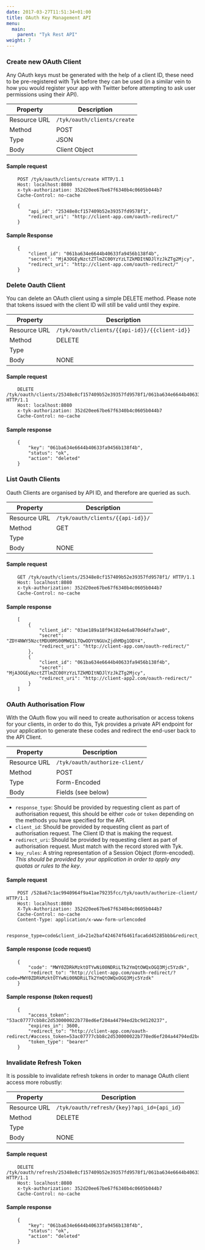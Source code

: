 ```yaml
---
date: 2017-03-27T11:51:34+01:00
title: OAuth Key Management API
menu:
  main:
    parent: "Tyk Rest API"
weight: 7 
---
```


### Create new OAuth Client

Any OAuth keys must be generated with the help of a client ID, these need to be pre-registered with Tyk before they can be used (in a similar vein to how you would register your app with Twitter before attempting to ask user permissions using their API).

| **Property** | **Description**             |
| ------------ | --------------------------- |
| Resource URL | `/tyk/oauth/clients/create` |
| Method       | POST                        |
| Type         | JSON                        |
| Body         | Client Object               |

#### Sample request

```
    POST /tyk/oauth/clients/create HTTP/1.1
    Host: localhost:8080
    x-tyk-authorization: 352d20ee67be67f6340b4c0605b044b7
    Cache-Control: no-cache
    
    {
        "api_id": "25348e8cf157409b52e39357fd9578f1",
        "redirect_uri": "http://client-app.com/oauth-redirect/"
    }
```

#### Sample Response

```
    {
        "client_id": "061ba634e6644b40633fa9456b138f4b",
        "secret": "MjA3OGEyNzctZTlmZC00YzYzLTZkMDItNDJlYzJkZTg2Mjcy",
        "redirect_uri": "http://client-app.com/oauth-redirect/"
    }
```

### Delete Oauth Client

You can delete an OAuth client using a simple DELETE method. Please note that tokens issued with the client ID will still be valid until they expire.

| **Property** | **Description**                               |
| ------------ | --------------------------------------------- |
| Resource URL | `/tyk/oauth/clients/{{api-id}}/{{client-id}}` |
| Method       | DELETE                                        |
| Type         |                                               |
| Body         | NONE                                          |

#### Sample request

```
    DELETE /tyk/oauth/clients/25348e8cf157409b52e39357fd9578f1/061ba634e6644b40633fa9456b138f4b HTTP/1.1
    Host: localhost:8080
    x-tyk-authorization: 352d20ee67be67f6340b4c0605b044b7
    Cache-Control: no-cache
```

#### Sample response

```
    {
        "key": "061ba634e6644b40633fa9456b138f4b",
        "status": "ok",
        "action": "deleted"
    }
```

### List Oauth Clients

Oauth Clients are organised by API ID, and therefore are queried as such.

| **Property** | **Description**                  |
| ------------ | -------------------------------- |
| Resource URL | `/tyk/oauth/clients/{{api-id}}/` |
| Method       | GET                              |
| Type         |                                  |
| Body         | NONE                             |

#### Sample request

```
    GET /tyk/oauth/clients/25348e8cf157409b52e39357fd9578f1/ HTTP/1.1
    Host: localhost:8080
    x-tyk-authorization: 352d20ee67be67f6340b4c0605b044b7
    Cache-Control: no-cache
```

#### Sample response

```
    [
        {
            "client_id": "03ae189a18f941024e6a870d4dfa7ae0",
            "secret": "ZDY4NWY5NzctMDU0MS00MWQ1LTQwODYtNGUxZjdhMDg1ODY4",
            "redirect_uri": "http://client-app.com/oauth-redirect/"
        },
        {
            "client_id": "061ba634e6644b40633fa9456b138f4b",
            "secret": "MjA3OGEyNzctZTlmZC00YzYzLTZkMDItNDJlYzJkZTg2Mjcy",
            "redirect_uri": "http://client-app2.com/oauth-redirect/"
        }
    ]
```

### OAuth Authorisation Flow

With the OAuth flow you will need to create authorisation or access tokens for your clients, in order to do this, Tyk provides a private API endpoint for your application to generate these codes and redirect the end-user back to the API Client.

| **Property** | **Description**                |
| ------------ | ------------------------------ |
| Resource URL | `/tyk/oauth/authorize-client/` |
| Method       | POST                           |
| Type         | Form-Encoded                   |
| Body         | Fields (see below)             |

* `response_type`: Should be provided by requesting client as part of authorisation request, this should be either `code` or `token` depending on the methods you have specified for the API.
* `client_id`: Should be provided by requesting client as part of authorisation request. The Client ID that is making the request.
* `redirect_uri`: Should be provided by requesting client as part of authorisation request. Must match with the record stored with Tyk.
* `key_rules`: A string representation of a Session Object (form-encoded). *This should be provided by your application in order to apply any quotas or rules to the key*.

#### Sample request

```
    POST /528a67c1ac9940964f9a41ae79235fcc/tyk/oauth/authorize-client/ HTTP/1.1
    Host: localhost:8080
    X-Tyk-Authorization: 352d20ee67be67f6340b4c0605b044b7
    Cache-Control: no-cache
    Content-Type: application/x-www-form-urlencoded
    
    response_type=code&client_id=21e2baf424674f6461faca6d45285bbb&redirect_uri=http%3A%2F%2Foauth.com%2Fredirect&key_rules=%7B+++++%22allowance%22%3A+999%2C+++++%22rate%22%3A+1000%2C+++++%22per%22%3A+60%2C+++++%22expires%22%3A+0%2C+++++%22quota_max%22%3A+-1%2C+++++%22quota_renews%22%3A+1406121006%2C+++++%22quota_remaining%22%3A+0%2C+++++%22quota_renewal_rate%22%3A+60%2C+++++%22access_rights%22%3A+%7B+++++++++%22528a67c1ac9940964f9a41ae79235fcc%22%3A+%7B+++++++++++++%22api_name%22%3A+%22OAuth+Test+API%22%2C+++++++++++++%22api_id%22%3A+%22528a67c1ac9940964f9a41ae79235fcc%22%2C+++++++++++++%22versions%22%3A+%5B+++++++++++++++++%22Default%22+++++++++++++%5D+++++++++%7D+++++%7D%2C+++++%22org_id%22%3A+%2253ac07777cbb8c2d53000002%22+%7D
```

#### Sample response (code request)

```
    {
        "code": "MWY0ZDRkMzktOTYwNi00NDRiLTk2YmQtOWQxOGQ3Mjc5Yzdk",
        "redirect_to": "http://client-app.com/oauth-redirect/?code=MWY0ZDRkMzktOTYwNi00NDRiLTk2YmQtOWQxOGQ3Mjc5Yzdk"
    }
```

#### Sample response (token request)

```
    {
        "access_token": "53ac07777cbb8c2d530000022b778ed6ef204a44794ed2bc9d120237",
        "expires_in": 3600,
        "redirect_to": "http://client-app.com/oauth-redirect/#access_token=53ac07777cbb8c2d530000022b778ed6ef204a44794ed2bc9d120237&expires_in=3600&token_type=bearer",
        "token_type": "bearer"
    }
```

### Invalidate Refresh Token

It is possible to invalidate refresh tokens in order to manage OAuth client access more robustly:

| **Property** | **Description**                            |
| ------------ | ------------------------------------------ |
| Resource URL | `/tyk/oauth/refresh/{key}?api_id={api_id}` |
| Method       | DELETE                                     |
| Type         |                                            |
| Body         | NONE                                       |

#### Sample request
```
    DELETE /tyk/oauth/refresh/25348e8cf157409b52e39357fd9578f1/061ba634e6644b40633fa9456b138f4b HTTP/1.1
    Host: localhost:8080
    x-tyk-authorization: 352d20ee67be67f6340b4c0605b044b7
    Cache-Control: no-cache
```

#### Sample response
```
    {
        "key": "061ba634e6644b40633fa9456b138f4b",
        "status": "ok",
        "action": "deleted"
    }
```
